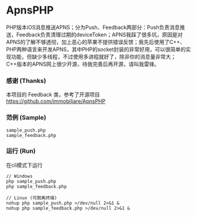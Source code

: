 ﻿# ApnsPHP

PHP版本iOS消息推送APNS；分为Push、Feedback两部分：Push负责消息推送，Feedback负责清理过期的deviceToken；APNS我踩了很多坑，原因是对APNS的了解不够透彻，加上恶心的苹果不提供错误反馈；我先后使用了C++、PHP两种语言来开发APNS，其中PHP的socket封装的非常好用，可以很简单的实现功能，但缺少多线程，不过使用多进程就好了，除非你的消息量非常大；C++版本的APNS网上很少开源，待我完善后再开源，请叫我雷锋。

### 感谢 (Thanks)

本项目的 Feedback 类，参考了开源项目 https://github.com/immobiliare/ApnsPHP 

### 范例 (Sample)

	sample_push.php 
	sample_feedback.php

### 运行 (Run)

在cli模式下运行

```
// Windows
php sample_push.php
php sample_feedback.php

// Linux (可脱离终端)
nohup php sample_push.php >/dev/null 2>&1 &
nohup php sample_feedback.php >/dev/null 2>&1 &
```